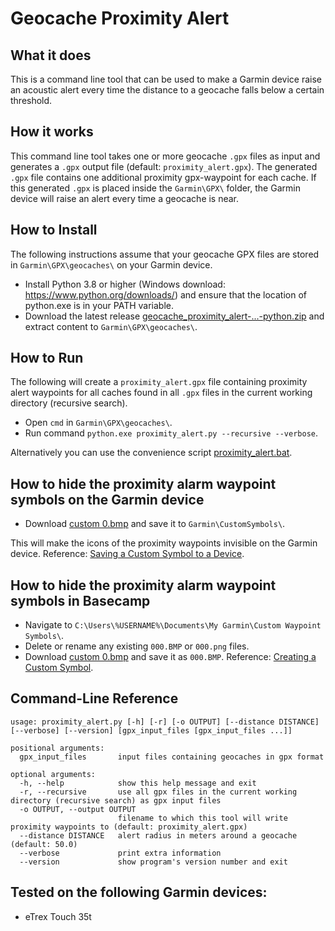 # Geocache Proximity Alert
## What it does
This is a command line tool that can be used to make a Garmin device raise an acoustic alert every time the distance to a geocache falls below a certain threshold.
## How it works
This command line tool takes one or more geocache `.gpx` files as input and generates a `.gpx` output file (default: `proximity_alert.gpx`).
The generated `.gpx` file contains one additional proximity gpx-waypoint for each cache.
If this generated `.gpx` is placed inside the `Garmin\GPX\` folder, the Garmin device will raise an alert every time a geocache is near.

## How to Install
The following instructions assume that your geocache GPX files are stored in `Garmin\GPX\geocaches\` on your Garmin device.
 - Install Python 3.8 or higher (Windows download: https://www.python.org/downloads/) and ensure that the location of python.exe is in your PATH variable.
 - Download the latest release [geocache_proximity_alert-...-python.zip](https://github.com/markusobi/Geocache-Proximity-Alert/releases) and extract content to `Garmin\GPX\geocaches\`.
## How to Run
The following will create a `proximity_alert.gpx` file containing proximity alert waypoints for all caches found in all `.gpx` files in the current working directory (recursive search).
 - Open `cmd` in `Garmin\GPX\geocaches\`.
 - Run command `python.exe proximity_alert.py --recursive --verbose`.

Alternatively you can use the convenience script [proximity_alert.bat](https://raw.githubusercontent.com/markusobi/Geocache-Proximity-Alert/master/proximity_alert.bat).

## How to hide the proximity alarm waypoint symbols on the Garmin device
 - Download [custom 0.bmp](https://raw.githubusercontent.com/markusobi/Geocache-Proximity-Alert/master/custom%200.bmp) and save it to `Garmin\CustomSymbols\`.

This will make the icons of the proximity waypoints invisible on the Garmin device. Reference: [Saving a Custom Symbol to a Device](https://support.garmin.com/?faq=VTS8XTdjCW5Tx3HyfJ3eQ6).
## How to hide the proximity alarm waypoint symbols in Basecamp
 - Navigate to `C:\Users\%USERNAME%\Documents\My Garmin\Custom Waypoint Symbols\`.
 - Delete or rename any existing `000.BMP` or `000.png` files.
 - Download [custom 0.bmp](https://raw.githubusercontent.com/markusobi/Geocache-Proximity-Alert/master/custom%200.bmp) and save it as `000.BMP`. Reference: [Creating a Custom Symbol](https://support.garmin.com/?faq=VTS8XTdjCW5Tx3HyfJ3eQ6).

## Command-Line Reference
```
usage: proximity_alert.py [-h] [-r] [-o OUTPUT] [--distance DISTANCE] [--verbose] [--version] [gpx_input_files [gpx_input_files ...]]

positional arguments:
  gpx_input_files       input files containing geocaches in gpx format

optional arguments:
  -h, --help            show this help message and exit
  -r, --recursive       use all gpx files in the current working directory (recursive search) as gpx input files
  -o OUTPUT, --output OUTPUT
                        filename to which this tool will write proximity waypoints to (default: proximity_alert.gpx)
  --distance DISTANCE   alert radius in meters around a geocache (default: 50.0)
  --verbose             print extra information
  --version             show program's version number and exit
```

## Tested on the following Garmin devices:
 - eTrex Touch 35t
